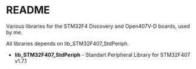 # README #

Various libraries for the STM32F4 Discovery and Open407V-D boards, used by me.

All libraries depends on lib_STM32F407_StdPeriph.

* <b>lib_STM32F407_StdPeriph</b> - Standart Peripheral Library for STM32F407 v1.7.1

